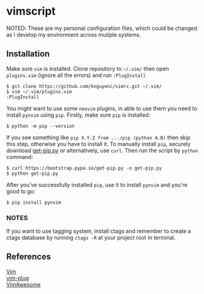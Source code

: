 # vimscript
NOTED: These are my personal configuration files, which could be changed as I develop my environment across mutiple systems.

## Installation
Make sure `vim` is installed. Clone repository to `~/.vim/` then open `plugins.vim` (ignore all the errors) and run `:PlugInstall`
```shell script
$ git clone https://github.com/knguyenc/vimrc.git ~/.vim/
$ vim ~/.vim/plugins.vim
:PlugInstall
```

You might want to use some `neovim` plugins, in able to use them you need to install `pynvim` using `pip`.
Firstly, make sure `pip` is installed:
```shell script
$ python -m pip --version
```
If you see something like `pip X.Y.Z from .../pip (python A.B)` then skip this step, otherwise you have to install it.
To manually install `pip`, securely download [get-pip.py](https://bootstrap.pypa.io/get-pip.py) or alternatively, use `curl`.
Then run the script by `python` command:
```shell script
$ curl https://bootstrap.pypa.io/get-pip.py -o get-pip.py
$ python get-pip.py
```
After you've successfully installed `pip`, use it to install `pynvim` and you're good to go:
```shell script
$ pip install pynvim
```

### NOTES
If you want to use tagging system, install ctags and remember to create a ctags database by running `ctags -R` at your project root in terminal.

## References
[Vim](https://www.vim.org/)\
[vim-plug](https://github.com/junegunn/vim-plug)\
[VimAwesome](https://vimawesome.com/)
